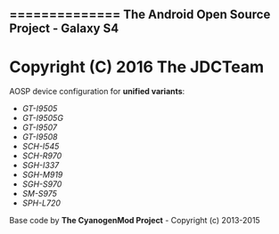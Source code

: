 ==============
The Android Open Source Project - Galaxy S4
--------------

# Copyright (C) 2016 The JDCTeam

AOSP device configuration for **unified variants**:
- *GT-I9505*
- *GT-I9505G*
- *GT-I9507*
- *GT-I9508*
- *SCH-I545*
- *SCH-R970*
- *SGH-I337*
- *SGH-M919*
- *SGH-S970*
- *SM-S975*
- *SPH-L720*

Base code by **The CyanogenMod Project** - Copyright (c) 2013-2015
